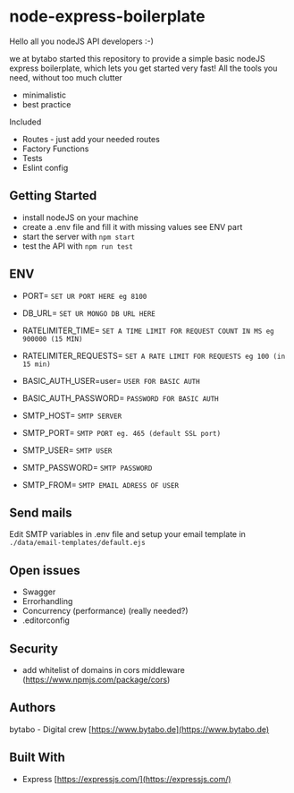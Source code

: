 # node-express-boilerplate

Hello all you nodeJS API developers :-)

we at bytabo started this repository to provide a simple basic nodeJS express boilerplate, which lets you get started very fast!
All the tools you need, without too much clutter
* minimalistic
* best practice

Included
* Routes - just add your needed routes
* Factory Functions
* Tests
* Eslint config

## Getting Started

* install nodeJS on your machine
* create a .env file and fill it with missing values see ENV part
* start the server with ```npm start```
* test the API with ```npm run test```

## ENV

* PORT= ```SET UR PORT HERE eg 8100```
* DB_URL= ```SET UR MONGO DB URL HERE```

* RATELIMITER_TIME= ```SET A TIME LIMIT FOR REQUEST COUNT IN MS eg 900000 (15 MIN)```
* RATELIMITER_REQUESTS= ```SET A RATE LIMIT FOR REQUESTS eg 100 (in 15 min)```
* BASIC_AUTH_USER=user= ```USER FOR BASIC AUTH```
* BASIC_AUTH_PASSWORD= ```PASSWORD FOR BASIC AUTH```

* SMTP_HOST= ```SMTP SERVER```
* SMTP_PORT= ```SMTP PORT eg. 465 (default SSL port)```
* SMTP_USER= ```SMTP USER```
* SMTP_PASSWORD= ```SMTP PASSWORD```
* SMTP_FROM= ```SMTP EMAIL ADRESS OF USER```


## Send mails

Edit SMTP variables in .env file and setup your email template in ```./data/email-templates/default.ejs```

## Open issues

* Swagger
* Errorhandling
* Concurrency (performance) (really needed?)
* .editorconfig

## Security

* add whitelist of domains in cors middleware (https://www.npmjs.com/package/cors)

## Authors

bytabo - Digital crew [https://www.bytabo.de](https://www.bytabo.de)

## Built With

- Express [https://expressjs.com/](https://expressjs.com/)
